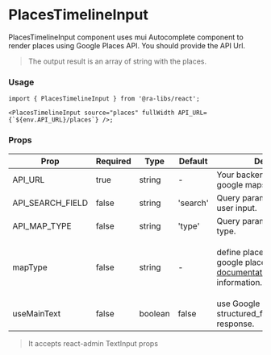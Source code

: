 # PlacesTimelineInput

PlacesTimelineInput component uses mui Autocomplete component to render places using Google Places API. You should provide the API Url.

> The output result is an array of string with the places.

### Usage

```tsx
import { PlacesTimelineInput } from '@ra-libs/react';

<PlacesTimelineInput source="places" fullWidth API_URL={`${env.API_URL}/places`} />;
```

### Props

| Prop             | Required | Type    | Default  | Description                                                                                                                                                                    |
| ---------------- | -------- | ------- | -------- | ------------------------------------------------------------------------------------------------------------------------------------------------------------------------------ |
| API_URL          | true     | string  | -        | Your backend API that handles google maps requests.                                                                                                                            |
| API_SEARCH_FIELD | false    | string  | 'search' | Query param key to search user input.                                                                                                                                          |
| API_MAP_TYPE     | false    | string  | 'type'   | Query param key to set places type.                                                                                                                                            |
| mapType          | false    | string  | -        | <p>define places type. check google places type [documentation](https://developers.google.com/maps/documentation/places/web-service/supported_types) for more information.</p> |
| useMainText      | false    | boolean | false    | use Google Places api structured_formatting.main_text response.                                                                                                                |

> It accepts react-admin TextInput props
